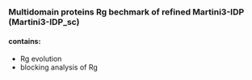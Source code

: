 
### Multidomain proteins Rg bechmark of refined Martini3-IDP (Martini3-IDP_sc)
#### contains:
 - Rg evolution
 - blocking analysis of Rg
